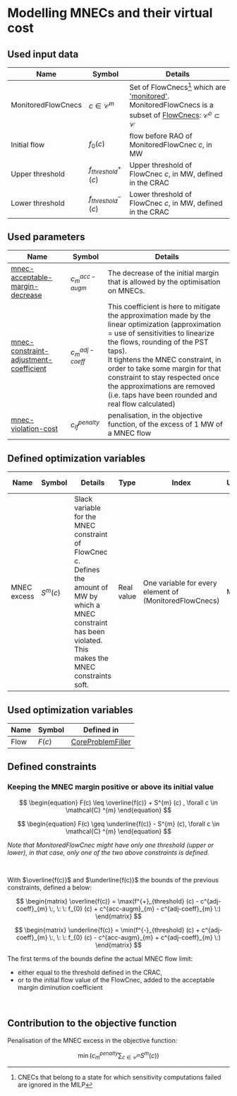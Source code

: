 # Modelling MNECs and their virtual cost

## Used input data

| Name               | Symbol                   | Details                                                                                                                                                                                                                             |
|--------------------|--------------------------|-------------------------------------------------------------------------------------------------------------------------------------------------------------------------------------------------------------------------------------|
| MonitoredFlowCnecs | $c \in \mathcal{C} ^{m}$ | Set of FlowCnecs[^1] which are ['monitored'](../../../../input-data/crac/json.md#optimised-and-monitored-cnecs). MonitoredFlowCnecs is a subset of [FlowCnecs](../core-problem-filler.md#used-input-data): $\mathcal{C} ^{o} \subset \mathcal{C}$ |
| Initial flow       | $f_{0} (c)$              | flow before RAO of MonitoredFlowCnec $c$, in MW                                                                                                                                                                                     |
| Upper threshold    | $f^{+}_{threshold} (c)$  | Upper threshold of FlowCnec $c$, in MW, defined in the CRAC                                                                                                                                                                         |
| Lower threshold    | $f^{-}_{threshold} (c)$  | Lower threshold of FlowCnec $c$, in MW, defined in the CRAC                                                                                                                                                                         |

[^1]: CNECs that belong to a state for which sensitivity computations failed are ignored in the MILP

## Used parameters

| Name                                                                                                                                                    | Symbol              | Details                                                                                                                                                                                                                                                                                                                                                                             |
|---------------------------------------------------------------------------------------------------------------------------------------------------------|---------------------|-------------------------------------------------------------------------------------------------------------------------------------------------------------------------------------------------------------------------------------------------------------------------------------------------------------------------------------------------------------------------------------|
| [mnec-acceptable-margin-decrease](../../../../parameters/business-parameters.md#acceptable-margin-decrease)                                             | $c^{acc-augm}_{m}$  | The decrease of the initial margin that is allowed by the optimisation on MNECs.                                                                                                                                                                                                                                                                                                    |
| [mnec-constraint-adjustment-coefficient](../../../../parameters/implementation-specific-parameters.md#mnec-violation-constraint-adjustment-coefficient) | $c^{adj-coeff}_{m}$ | This coefficient is here to mitigate the approximation made by the linear optimization (approximation = use of sensitivities to linearize the flows, rounding of the PST taps). <br> It tightens the MNEC constraint, in order to take some margin for that constraint to stay respected once the approximations are removed (i.e. taps have been rounded and real flow calculated) |
| [mnec-violation-cost](../../../../parameters/implementation-specific-parameters.md#mnec-violation-cost)                                                 | $c^{penalty}_{lf}$  | penalisation, in the objective function, of the excess of 1 MW of a MNEC flow                                                                                                                                                                                                                                                                                                       |

## Defined optimization variables

| Name        | Symbol      | Details                                                                                                                                                                      | Type       | Index                                                  | Unit | Lower bound | Upper bound |
|-------------|-------------|------------------------------------------------------------------------------------------------------------------------------------------------------------------------------|------------|--------------------------------------------------------|------|-------------|-------------|
| MNEC excess | $S^{m} (c)$ | Slack variable for the MNEC constraint of FlowCnec c. <br> Defines the amount of MW by which a MNEC constraint has been violated. <br> This makes the MNEC constraints soft. | Real value | One variable for every element of (MonitoredFlowCnecs) | MW   | 0           | $+\infty$   |

## Used optimization variables

| Name | Symbol | Defined in                                                                 |
|------|--------|----------------------------------------------------------------------------|
| Flow | $F(c)$ | [CoreProblemFiller](../core-problem-filler.md#defined-optimization-variables) |

## Defined constraints

### Keeping the MNEC margin positive or above its initial value

$$
\begin{equation}
F(c) \leq \overline{f(c)} + S^{m} (c) , \forall c \in \mathcal{C} ^{m}
\end{equation}
$$

$$
\begin{equation}
F(c) \geq \underline{f(c)} - S^{m} (c), \forall c \in \mathcal{C} ^{m}
\end{equation}
$$

*Note that MonitoredFlowCnec might have only one threshold (upper or lower), in that case, only one of the two above
constraints is defined.*

<br>

With $\overline{f(c)}$ and $\underline{f(c)}$ the bounds of the previous constraints, defined a below:

$$
\begin{matrix}
\overline{f(c)} = \max(f^{+}_{threshold} (c) - c^{adj-coeff}_{m} \:, \: \:
f_{0} (c) + c^{acc-augm}_{m} - c^{adj-coeff}_{m} \:)
\end{matrix}
$$

$$
\begin{matrix}
\underline{f(c)} = \min(f^{-}_{threshold} (c) + c^{adj-coeff}_{m} \:, \: \:
f_{0} (c) - c^{acc-augm}_{m} + c^{adj-coeff}_{m} \:)
\end{matrix}
$$

The first terms of the bounds define the actual MNEC flow limit:

- either equal to the threshold defined in the CRAC,
- or to the initial flow value of the FlowCnec, added to the acceptable margin diminution coefficient

<br>

## Contribution to the objective function

Penalisation of the MNEC excess in the objective function:

$$
\begin{equation}
\min (c^{penalty}_{m} \sum_{c \in \mathcal{C} ^{m}} S^{m} (c))
\end{equation}
$$